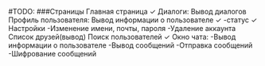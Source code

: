 #TODO:
###Страницы
    Главная страница ✓
    Диалоги:
        Вывод диалогов
    Профиль пользователя:
        Вывод информации о пользователе ✓
            -статус ✓
        Настройки
            -Изменение имени, почты, пароля
            -Удаление аккаунта
        Список друзей(вывод)
    Поиск пользователей ✓
    Окно чата:
        -Вывод информации о пользователе
        -Вывод сообщений
        -Отправка сообщений
        -Шифрование сообщений
    

    
        